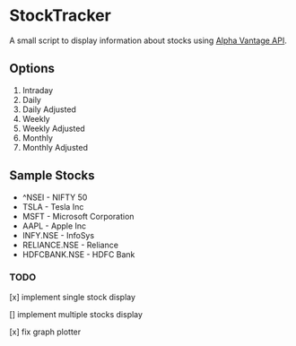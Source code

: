 # StockTracker

A small script to display information about stocks using [Alpha Vantage API](https://www.alphavantage.co/).

## Options

1. Intraday
2. Daily
3. Daily Adjusted
4. Weekly
5. Weekly Adjusted
6. Monthly
7. Monthly Adjusted

## Sample Stocks

* ^NSEI - NIFTY 50
* TSLA - Tesla Inc
* MSFT - Microsoft Corporation
* AAPL - Apple Inc
* INFY.NSE - InfoSys
* RELIANCE.NSE - Reliance
* HDFCBANK.NSE - HDFC Bank

### TODO

[x] implement single stock display

[] implement multiple stocks display

[x] fix graph plotter
